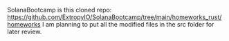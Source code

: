 SolanaBootcamp is this cloned repo:
https://github.com/ExtropyIO/SolanaBootcamp/tree/main/homeworks_rust/homeworks
I am planning to put all the modified files in the src folder for later review. 
